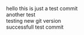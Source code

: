 hello 
this is just a test commit<br>
another test<br>
testing new git version<br>
successfull test commit